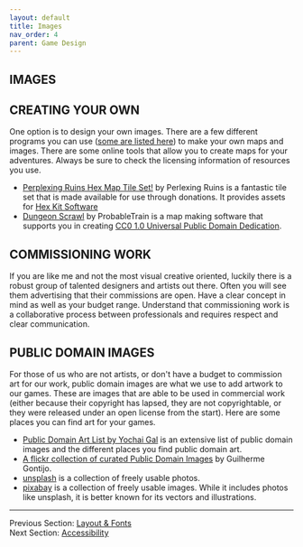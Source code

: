 ```yaml
---
layout: default
title: Images
nav_order: 4
parent: Game Design
---
```


## IMAGES

## CREATING YOUR OWN
One option is to design your own images. There are a few different programs you can use ([some are listed here](#programs)) to make your own maps and images. There are some online tools that allow you to create maps for your adventures. Always be sure to check the licensing information of resources you use.
- [Perplexing Ruins Hex Map Tile Set!](https://perplexingruins.itch.io/perplexing-ruins-hex-kit-tiles) by Perlexing Ruins is a fantastic tile set that is made available for use through donations. It provides assets for [Hex Kit Software](https://cone.itch.io/hex-kit)
- [Dungeon Scrawl](https://dungeonscrawl.com/docs/#/) by ProbableTrain is a map making software that supports you in creating [CC0 1.0 Universal Public Domain Dedication](https://creativecommons.org/publicdomain/zero/1.0/).

## COMMISSIONING WORK
If you are like me and not the most visual creative oriented, luckily there is a robust group of talented designers and artists out there. Often you will see them advertising that their commissions are open. Have a clear concept in mind as well as your budget range. Understand that commissioning work is a collaborative process between professionals and requires respect and clear communication.

## PUBLIC DOMAIN IMAGES
For those of us who are not artists, or don't have a budget to commission art for our work, public domain images are what we use to add artwork to our games. These are images that are able to be used in commercial work (either because their copyright has lapsed, they are not copyrightable, or they were released under an open license from the start). Here are some places you can find art for your games.

- [Public Domain Art List by Yochai Gal](https://newschoolrevolution.com/public-domain-art) is an extensive list of public domain images and the different places you find public domain art.
- [A flickr collection of curated Public Domain Images](https://www.flickr.com/photos/192445357@N05/galleries) by Guilherme Gontijo.
- [unsplash](https://unsplash.com/) is a collection of freely usable photos.
- [pixabay](https://pixabay.com/) is a collection of freely usable images. While it includes photos like unsplash, it is better known for its vectors and illustrations.

---
Previous Section: [Layout & Fonts](https://goblinarchives.github.io/LiminalHorror/Game%20Design/Layout%20&%20Fonts/)
<br> Next Section: [Accessibility](https://goblinarchives.github.io/LiminalHorror/Game%20Design/Accessibility/)
